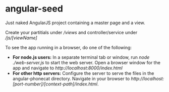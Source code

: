 angular-seed
============
Just naked AngularJS project containing a master page and a view.

Create your partitials under */views* and controller/service under */js/[viewName]*


To see the app running in a browser, do one of the following:
- **For node.js users:**
In a separate terminal tab or window, run *node ./web-server.js* to start the web server.
Open a browser window for the app and navigate to *http://localhost:8000/index.html*
- **For other http servers:**
Configure the server to serve the files in the angular-phonecat directory.
Navigate in your browser to *http://localhost:[port-number]/[context-path]/index.html*.
